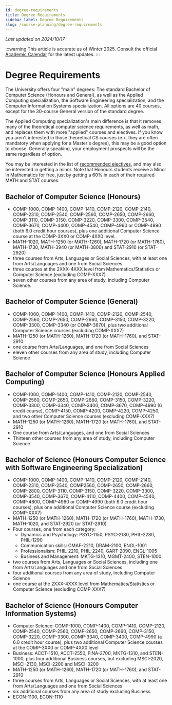 ```yaml
---
id: degree-requirements
title: Degree Requirements
sidebar_label: Degree Requirements
slug: /course-planning/degree-requirements
---
```


_Last updated on 2024/10/17_

:::warning
This article is accurate as of Winter 2025. Consult the official [Academic Calendar](https://www.uwindsor.ca/secretariat/282/undergraduate-and-graduate-calendars) for the latest updates.
:::

# Degree Requirements

The University offers four "main" degrees: The standard Bachelor of Computer Science (Honours and General), as well as the Applied Computing specialization, the Software Engineering specialization, and the Computer Information Systems specialization. All options are 40 courses, except for the 30-course General version of the standard degree.

The Applied Computing specialization's main difference is that it removes many of the theoretical computer science requirements, as well as math, and replaces them with more "applied" courses and electives. If you know you aren't interested in those theoretical CS courses (e.x. they are often mandatory when applying for a Master's degree), this may be a good option to choose. Generally speaking, your employment prospects will be the same regardless of option.

You may be interested in the list of [recommended electives](https://github.com/uwindsorcss/wiki/blob/master/courses/course-planning/electives.md), and may also be interested in getting a minor. Note that Honours students receive a Minor in Mathematics for free, just by getting a 60% in each of their required MATH and STAT courses.


## Bachelor of Computer Science (Honours)
- COMP-1000, COMP-1400, COMP-1410, COMP-2120, COMP-2140, COMP-2310, COMP-2540, COMP-2560, COMP-2650, COMP-2660, COMP-3110, COMP-3150, COMP-3220, COMP-3300, COMP-3540, COMP-3670, COMP-4400, COMP-4540, COMP-4960 or COMP-4990 (both 6.0 credit hour courses), plus one additional Computer Science course at the COMP-3XX0 or COMP-4XX0 level.
- MATH-1020, MATH-1250 (or MATH-1260), MATH-1720 (or MATH-1760), MATH-1730, MATH-3940 (or MATH-3800) and STAT-2910 (or STAT-2920)
- three courses from Arts, Languages or Social Sciences, with at least one from Arts/Languages and one from Social Sciences
- three courses at the 2XXX-4XXX level from Mathematics/Statistics or Computer Science (excluding COMP-XXX7)
- seven other courses from any area of study, including Computer Science.

## Bachelor of Computer Science (General)
- COMP-1000, COMP-1400, COMP-1410, COMP-2120, COMP-2540, COMP-2560, COMP-2650, COMP-2660, COMP-3150, COMP-3220, COMP-3300, COMP-3340 (or COMP-3670), plus two additional Computer Science courses (excluding COMP-XXX7)
- MATH-1250 (or MATH-1260), MATH-1720 (or MATH-1760), and STAT-2910
- one course from Arts/Languages, and one from Social Sciences
- eleven other courses from any area of study, including Computer Science

## Bachelor of Computer Science (Honours Applied Computing)
- COMP-1000, COMP-1400, COMP-1410, COMP-2120, COMP-2540, COMP-2560, COMP-2650, COMP-2660, COMP-3150, COMP-3220, COMP-3300, COMP-3340, COMP-3400, COMP-3670, COMP-4990 (6 credit course), COMP-4150, COMP-4200, COMP-4220, COMP-4250, and two other Computer Science courses (excluding COMP-XXX7)
- MATH-1250 (or MATH-1260), MATH-1720 (or MATH-1760), and STAT-2910
- One course from Arts/Languages, and one from Social Sciences
- Thirteen other courses from any area of study, including Computer Science

## Bachelor of Science (Honours Computer Science with Software Engineering Specialization)
- COMP-1000, COMP-1400, COMP-1410, COMP-2120, COMP-2140, COMP-2310, COMP-2540, COMP2560, COMP-2650, COMP-2660, COMP-2800, COMP-3110, COMP-3150, COMP-3220, COMP-3300, COMP-3540, COMP-3670, COMP-4110, COMP-4400, COMP-4540, COMP-4800, COMP-4960 or COMP-4990 (both 6.0 credit hour courses), plus one additional Computer Science course (excluding COMP-XXX7)
- MATH-1250 (or MATH-1260), MATH-1720 (or MATH-1760), MATH-1730, MATH-1020, and STAT-2920 (or STAT-2910)
- Four courses, one from each category:
    - Dynamics and Psychology: PSYC-1150, PSYC-2180, PHIL-2280, PHIL-1290
    - Communication skills: CMAF-2210, DRAM-2100, ENGL-1001
    - Professionalism: PHIL-2210, PHIL-2240, GART-2090, ENGL-1005
    - Business and Management: MKTG-1310, MGMT-2400, STEN-1000.
- two courses from Arts, Languages or Social Sciences, including one from Arts/Languages and one from Social Sciences
- four additional courses from any area of study, including Computer Science
- one course at the 2XXX-4XXX level from Mathematics/Statistics or Computer Science (excluding COMP-XXX7)

## Bachelor of Science (Honours Computer Information Systems)
-  Computer Science: COMP-1000, COMP-1400, COMP-1410, COMP-2120, COMP-2540, COMP-2560, COMP-2650, COMP-2660, COMP-3150, COMP-3220, COMP-3300, COMP-3340, COMP-3400, COMP-4990 (a 6.0 credit hour course), plus two additional Computer Science courses at the COMP-3XX0 or COMP-4XX0 level
- Business: ACCT-1510, ACCT-2550, FINA-2700, MKTG-1310, and STEN-1000, plus four additional Business courses, but excluding MSCI-2020, MSCI-2130, MSCI-2200 and MSCI-3200
- MATH-1250 (or MATH-1260), MATH-1720 (or MATH-1760), and STAT-2910
- three courses from Arts, Languages or Social Sciences, with at least one from Arts/Languages and one from Social Sciences
- six additional courses from any area of study excluding Business
- ECON-1100, ECON-1110
